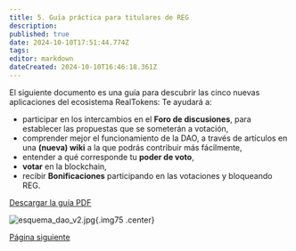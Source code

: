 ```yaml
---
title: 5. Guía práctica para titulares de REG
description: 
published: true
date: 2024-10-10T17:51:44.774Z
tags: 
editor: markdown
dateCreated: 2024-10-10T16:46:18.361Z
---
```


El siguiente documento es una guía para descubrir las cinco nuevas aplicaciones del ecosistema RealTokens:
Te ayudará a:

- participar en los intercambios en el **Foro de discusiones**, para establecer las propuestas que se someterán a votación,
- comprender mejor el funcionamiento de la DAO, a través de artículos en una **(nueva) wiki** a la que podrás contribuir más fácilmente,
- entender a qué corresponde tu **poder de voto**,
- **votar** en la blockchain,
- recibir **Bonificaciones** participando en las votaciones y bloqueando REG.

[Descargar la guía PDF](/es/es/documentos/tutorial_gobernanza_dao_v2.pdf)

![esquema_dao_v2.jpg](/es/es/assets/img/esquema_dao_v2.jpg){.img75 .center}

[Página siguiente](/es/DAO/Perspectivas)
